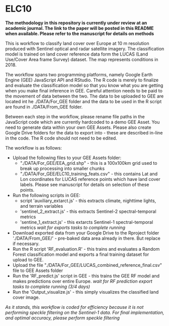 # ELC10

**The methodology in this repository is currently under review at an academic journal. The link to the paper will be posted in this README when available. Please refer to the manuscript for details on methods**

This is workflow to classify land cover over Europe at 10 m resolution produced with Sentinel optical and radar satellite imagery. The classification model is trained on land cover reference data form the LUCAS (Land Use/Cover Area frame Survey) dataset. The map represents conditions in 2018.

The workflow spans two programming platforms, namely Google Earth Engine (GEE) JavaScript API and RStudio. The R code is merely to finalize and evaluate the classification model so that you know what you are getting when you make final inference in GEE. Careful attention needs to be paid to the movement of data between the two. The data to be uploaded to GEE are located int he ./DATA/For_GEE folder and the data to be used in the R script are found in ./DATA/From_GEE folder. 

Between each step in the workflow, please rename file paths in the JavaScript code which are currently hardcoded to a demo GEE Asset. You need to generate data within your own GEE Assets. Please also create Google Drive folders for the data to export into - these are described in-line in the code. The R code should not need to be edited.

The workflow is as follows:

- Upload the following files to your GEE Assets folder:
  - "./DATA/For_GEE/EEA_grid.shp" - this is a 100x100km grid used to break up processing into smaller chunks
  - "./DATA/For_GEE/ELC10_training_feats.csv" - this contains Lat and Lon coordinates for LUCAS reference points which have land cover labels. Please see manuscript for details on selection of these points.
- Run the following scripts in GEE:
  - script 'auxiliary_extarct.js' - this extracts climate, nighttime lights, and terrain variables
  - 'sentinel_2_extract.js' - this extracts Sentinel-2 spectral-temporal metrics
  - 'sentine_1_extract.js' - this extarcts Sentinel-1 spectral-temporal metrics
*wait for exports tasks to complete running*
- Download exported data from your Google Drive to the Rproject folder './DATA/From_GEE/' - pre-baked data area already in there. But replace if necessary.
- Run the R script 'RF_evaluation.R' - this trains and evaluates a Random Forest classification model and exports a final training dataset for upload to GEE.
- Upload the file "./DATA/For_GEE/LUCAS_combined_reference_final.csv" file to GEE Assets folder
- Run the 'RF_predict.js' script in GEE - this trains the GEE RF model and makes predictions over entire Europe.
*wait for RF prediction export tasks to complete running (3/4 days)*
- Run the 'Output_visualize.js' - this simply visualizes the classified land cover image.



*As it stands, this workflow is coded for efficiency because it is not performing speckle filtering on the Sentinel-1 data. For final implementation, and optimal accuracy, please perform speckle filtering*
